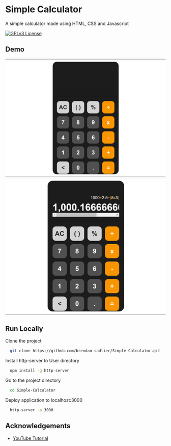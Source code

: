 

# Simple Calculator

A simple calculator made using HTML, CSS and Javascript



[![GPLv3 License](https://img.shields.io/badge/License-GPL%20v3-yellow.svg)](https://opensource.org/licenses/)


## Demo
![No Calculation](screenshots\SimpleCalc1.png)
![With Calculation](screenshots\SimpleCalc.png)


## Run Locally

Clone the project

```bash
  git clone https://github.com/brendan-sadlier/Simple-Calculator.git
```

Install http-server to User directory
```bash
  npm install -g http-server
```

Go to the project directory

```bash
  cd Simple-Calculator
```

Deploy application to localhost:3000
```bash
  http-server -p 3000
```


## Acknowledgements

 - [YouTube Tutorial](https://www.youtube.com/watch?v=_x8mNUBhLSk)


